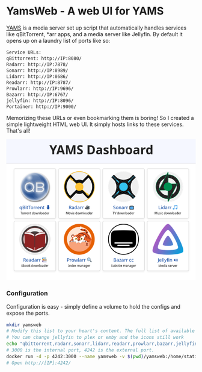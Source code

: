 # YamsWeb - A web UI for YAMS

[YAMS](https://yams.media) is a media server set up script that automatically handles services like qBitTorrent, *arr apps, and a media server like Jellyfin. By default it opens up on a laundry list of ports like so:

```
Service URLs:
qBittorrent: http://IP:8080/
Radarr: http://IP:7878/
Sonarr: http://IP:8989/
Lidarr: http://IP:8686/
Readarr: http://IP:8787/
Prowlarr: http://IP:9696/
Bazarr: http://IP:6767/
jellyfin: http://IP:8096/
Portainer: http://IP:9000/
```

Memorizing these URLs or even bookmarking them is boring! So I created a simple lightweight HTML web UI. It simply hosts links to these services. That's all!

![screenshot](image.png)

### Configuration

Configuration is easy - simply define a volume to hold the configs and expose the ports.

```bash
mkdir yamsweb
# Modify this list to your heart's content. The full list of available apps to add can be found in index.html
# You can change jellyfin to plex or emby and the icons still work
echo "qbittorrent,radarr,sonarr,lidarr,readarr,prowlarr,bazarr,jellyfin" | tee yamsweb/apps.txt
# 3000 is the internal port, 4242 is the external port.
docker run -d -p 4242:3000 --name yamsweb -v $(pwd)/yamsweb:/home/static/apps quay.io/sigaloid/yamsweb
# Open http://[IP]:4242/
```
